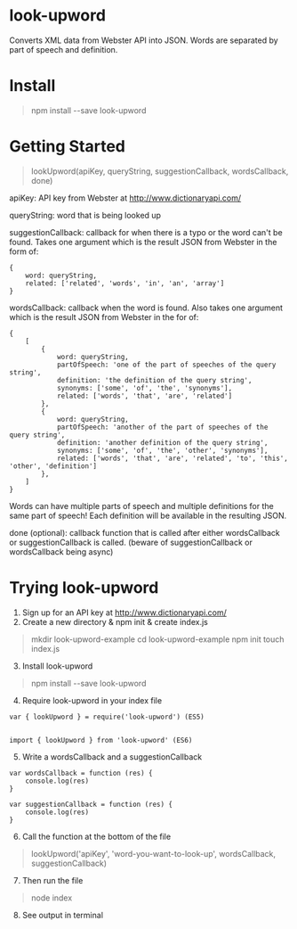 # look-upword

Converts XML data from Webster API into JSON. Words are separated by part of speech and definition.

# Install
> npm install --save look-upword

# Getting Started
> lookUpword(apiKey, queryString, suggestionCallback, wordsCallback, done)

apiKey: API key from Webster at http://www.dictionaryapi.com/

queryString: word that is being looked up

suggestionCallback: callback for when there is a typo or the word can't be found. Takes one argument which is the result JSON from Webster in the form of:

```
{
    word: queryString,
    related: ['related', 'words', 'in', 'an', 'array']
}

```
wordsCallback: callback when the word is found. Also takes one argument which is the result JSON from Webster in the for of:
```
{
    [
        {
            word: queryString,
            partOfSpeech: 'one of the part of speeches of the query string',
            definition: 'the definition of the query string',
            synonyms: ['some', 'of', 'the', 'synonyms'],
            related: ['words', 'that', 'are', 'related']
        },
        {
            word: queryString,
            partOfSpeech: 'another of the part of speeches of the query string',
            definition: 'another definition of the query string',
            synonyms: ['some', 'of', 'the', 'other', 'synonyms'],
            related: ['words', 'that', 'are', 'related', 'to', 'this', 'other', 'definition']
        },
    ]
}
```
Words can have multiple parts of speech and multiple definitions for the same part of speech! Each definition will be available in the resulting JSON.

done (optional): callback function that is called after either wordsCallback or suggestionCallback is called.  (beware of suggestionCallback or wordsCallback being async)

# Trying look-upword

1. Sign up for an API key at http://www.dictionaryapi.com/
2. Create a new directory & npm init & create index.js
> mkdir look-upword-example
> cd look-upword-example
> npm init
> touch index.js

3. Install look-upword
> npm install --save look-upword

4. Require look-upword in your index file

~~~~
var { lookUpword } = require('look-upword') (ES5)


import { lookUpword } from 'look-upword' (ES6)
~~~~

5. Write a wordsCallback and a suggestionCallback

~~~~
var wordsCallback = function (res) {
    console.log(res)
}

var suggestionCallback = function (res) {
    console.log(res)
}
~~~~

6. Call the function at the bottom of the file
> lookUpword('apiKey', 'word-you-want-to-look-up', wordsCallback, suggestionCallback)

7. Then run the file
> node index

8. See output in terminal
